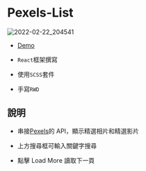 # Pexels-List

![2022-02-22_204541](https://user-images.githubusercontent.com/92734689/155135055-f5bcc7e2-255c-431a-978c-bac249d4de17.png)

- [Demo](https://gbf555136.github.io/Pexels-List/)

- `React`框架撰寫

- 使用`SCSS`套件

- 手寫`RWD`

## 說明

- 串接[Pexels](https://www.pexels.com/zh-tw/)的 API，顯示精選相片和精選影片

- 上方搜尋框可輸入關鍵字搜尋

- 點擊 Load More 讀取下一頁
